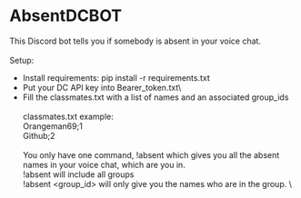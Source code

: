 # AbsentDCBOT
This Discord bot tells you if somebody is absent in your voice chat. \
\
Setup: 
- Install requirements: pip install -r requirements.txt
- Put your DC API key into Bearer_token.txt\
- Fill the classmates.txt with a list of names and an associated group_ids \
\
classmates.txt example: \
Orangeman69;1 \
Github;2 \
\
You only have one command, !absent which gives you all the absent names in your voice chat, which are you in. \
!absent will include all groups \
!absent <group_id> will only give you the names who are in the group. \
